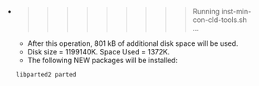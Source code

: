 * >>>>>>>>> Running inst-min-con-cld-tools.sh ...
  * After this operation, 801 kB of additional disk space will be used.
  * Disk size = 1199140K. Space Used = 1372K.
  * The following NEW packages will be installed:
  ```bash
  libparted2 parted
  ```
